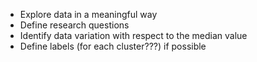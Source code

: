 - Explore data in a meaningful way
- Define research questions
- Identify data variation with respect to the median value
- Define labels (for each cluster???) if possible
